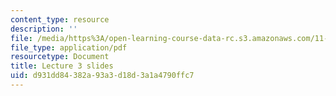 ```yaml
---
content_type: resource
description: ''
file: /media/https%3A/open-learning-course-data-rc.s3.amazonaws.com/11-438-economic-development-planning-spring-2020/d931dd84382a93a3d18d3a1a4790ffc7_MIT11_438s20_lec3.pdf
file_type: application/pdf
resourcetype: Document
title: Lecture 3 slides
uid: d931dd84-382a-93a3-d18d-3a1a4790ffc7
---
```

